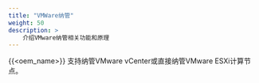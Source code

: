 ```yaml
---
title: "VMWare纳管"
weight: 50
description: >
    介绍VMware纳管相关功能和原理
---
```


{{<oem_name>}} 支持纳管VMware vCenter或直接纳管VMware ESXi计算节点。
